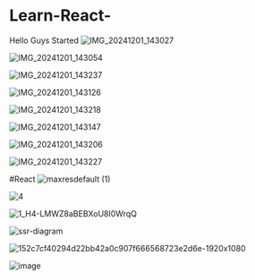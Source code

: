 # Learn-React-
Hello Guys Started 
![IMG_20241201_143027](https://github.com/user-attachments/assets/79398823-00bb-4045-813e-9c409240b679)


![IMG_20241201_143054](https://github.com/user-attachments/assets/cfc3d5ac-6772-4ec2-8c08-881fb7b990f6)

![IMG_20241201_143237](https://github.com/user-attachments/assets/45e5410b-32d0-487d-83b0-4b519acf857e)

![IMG_20241201_143126](https://github.com/user-attachments/assets/e81600e1-0b50-4142-baf8-ce6f2a83b567)

![IMG_20241201_143218](https://github.com/user-attachments/assets/ee20cca2-3ecc-4df0-8482-120333c563ad)

![IMG_20241201_143147](https://github.com/user-attachments/assets/e372e5a2-1a5b-4029-88a2-5a218e4a4d14)

![IMG_20241201_143206](https://github.com/user-attachments/assets/be91726f-e1e3-408f-90d7-b7c04191633a)

![IMG_20241201_143227](https://github.com/user-attachments/assets/9055964c-66d8-4887-97fd-a8c6bfb27b38)






#React 
![maxresdefault (1)](https://github.com/user-attachments/assets/1967eaa9-d0df-4951-b13d-8393832fba6f)
                                          
![4](https://github.com/user-attachments/assets/38765f54-04e2-4c78-a3b1-85bc63649c79)

![1_H4-LMWZ8aBEBXoU8I0WrqQ](https://github.com/user-attachments/assets/b3c0100e-93ab-4342-90b6-291097a30fc7)

![ssr-diagram](https://github.com/user-attachments/assets/65f09f7b-8bb1-4ec7-88d9-893ef5b3ddb0)

![152c7cf40294d22bb42a0c907f666568723e2d6e-1920x1080](https://github.com/user-attachments/assets/a586471d-5e53-4206-ab98-8b85436c96d5)








![image](https://github.com/user-attachments/assets/e36028fe-c48d-4c7e-9e44-044e01d56660)
